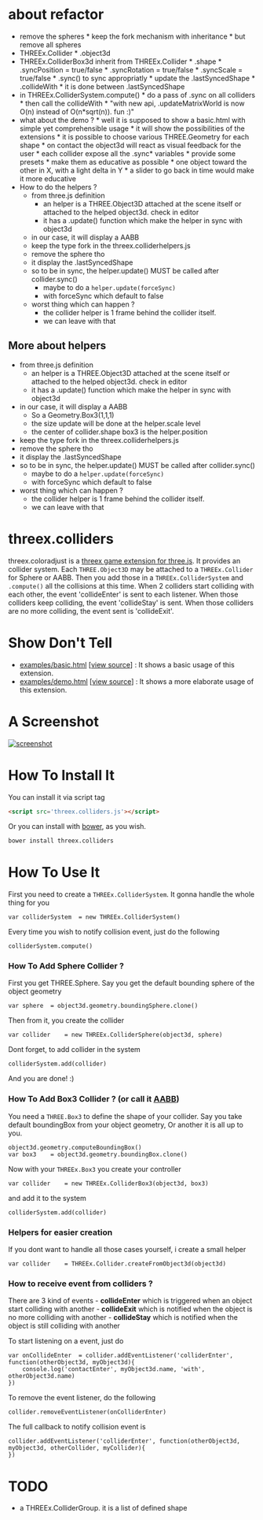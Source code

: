 # about refactor
* remove the spheres
        * keep the fork mechanism with inheritance
        * but remove all spheres
* THREEx.Collider
        * .object3d
* THREEx.ColliderBox3d inherit from THREEx.Collider
        * .shape
        * .syncPosition = true/false
        * .syncRotation = true/false
        * .syncScale = true/false
        * .sync() to sync appropriatly
                * update the .lastSyncedShape
        * .collideWith
                * it is done between .lastSyncedShape
* in THREEx.ColliderSystem.compute()
        * do a pass of .sync on all colliders
        * then call the collideWith
                * "with new api, .updateMatrixWorld is now O(n) instead of O(n*sqrt(n)). fun :)"
* what about the demo ?
        * well it is supposed to show a basic.html with simple yet comprehensible usage
        * it will show the possibilities of the extensions
        * it is possible to choose various THREE.Geometry for each shape
        * on contact the object3d will react as visual feedback for the user
        * each collider expose all the .sync* variables
        * provide some presets
                * make them as educative as possible
        * one object toward the other in X, with a light delta in Y
        * a slider to go back in time would make it more educative
* How to do the helpers ? 
    - from three.js definition
        + an helper is a THREE.Object3D attached at the scene itself or attached to the helped object3d. check in editor
        + it has a .update() function which make the helper in sync with object3d 
    - in our case, it will display a AABB
    - keep the type fork in the threex.colliderhelpers.js
    - remove the sphere tho
    - it display the .lastSyncedShape
    - so to be in sync, the helper.update() MUST be called after collider.sync()
        + maybe to do a ```helper.update(forceSync)```
        + with forceSync which default to false
    - worst thing which can happen ?
        - the collider helper is 1 frame behind the collider itself.
        - we can leave with that

## More about helpers
- from three.js definition
    + an helper is a THREE.Object3D attached at the scene itself or attached to the helped object3d. check in editor
    + it has a .update() function which make the helper in sync with object3d 
- in our case, it will display a AABB
    + So a Geometry.Box3(1,1,1)
    + the size update will be done at the helper.scale level
    + the center of collider.shape box3 is the helper.position
- keep the type fork in the threex.colliderhelpers.js
- remove the sphere tho
- it display the .lastSyncedShape
- so to be in sync, the helper.update() MUST be called after collider.sync()
    + maybe to do a ```helper.update(forceSync)```
    + with forceSync which default to false
- worst thing which can happen ?
    - the collider helper is 1 frame behind the collider itself.
    - we can leave with that



threex.colliders
=============

threex.coloradjust is a
[threex game extension for three.js](http://www.threejsgames.com/extensions/).
It provides an collider system. Each ```THREE.Object3D``` may be attached to a ```THREEx.Collider``` for Sphere or AABB.
Then you add those in a ```THREEx.ColliderSystem``` and ```.compute()``` all the collisions at this time.
When 2 colliders start colliding with each other, the event 'collideEnter' is sent to each listener. When those colliders keep colliding, the event 'collideStay' is sent. When those colliders are no more colliding, the event sent is 'collideExit'.

Show Don't Tell
===============
* [examples/basic.html](http://jeromeetienne.github.io/threex.colliders/examples/basic.html)
\[[view source](https://github.com/jeromeetienne/threex.colliders/blob/master/examples/basic.html)\] :
It shows a basic usage of this extension.
* [examples/demo.html](http://jeromeetienne.github.io/threex.colliders/examples/demo.html)
\[[view source](https://github.com/jeromeetienne/threex.colliders/blob/master/examples/demo.html)\] :
It shows a more elaborate usage of this extension.

A Screenshot
============
[![screenshot](https://raw.githubusercontent.com/jeromeetienne/threex.colliders/master/examples/images/screenshot-threex-colliders-512x512.jpg)](http://jeromeetienne.github.io/threex.colliders/examples/basic.html)

How To Install It
=================

You can install it via script tag

```html
<script src='threex.colliders.js'></script>
```

Or you can install with [bower](http://bower.io/), as you wish.

```bash
bower install threex.colliders
```

How To Use It
=============

First you need to create a ```THREEx.ColliderSystem```. It gonna handle the whole thing for you

```
var colliderSystem  = new THREEx.ColliderSystem()
```

Every time you wish to notify collision event, just do the following

```
colliderSystem.compute()
````

### How To Add Sphere Collider ?

First you get THREE.Sphere.
Say you get the default bounding sphere of the object geometry

```
var sphere  = object3d.geometry.boundingSphere.clone()
```

Then from it, you create the collider

```
var collider    = new THREEx.ColliderSphere(object3d, sphere)
```

Dont forget, to add collider in the system

```
colliderSystem.add(collider)
```

And you are done! :)

### How To Add Box3 Collider ? (or call it [AABB](http://en.wikipedia.org/wiki/Axis-aligned_bounding_box#Axis-aligned_minimum_bounding_box))

You need a ```THREE.Box3``` to define the shape of your collider.
Say you take default boundingBox from your object geometry, Or another it is all up to you.

```
object3d.geometry.computeBoundingBox()
var box3    = object3d.geometry.boundingBox.clone()
```

Now with your ```THREEx.Box3``` you create your controller

```
var collider    = new THREEx.ColliderBox3(object3d, box3)
```

and add it to the system

```
colliderSystem.add(collider)
```

### Helpers for easier creation

If you dont want to handle all those cases yourself, i create a small helper

```
var collider    = THREEx.Collider.createFromObject3d(object3d)
```

### How to receive event from colliders ?

There are 3 kind of events
    - **collideEnter** which is triggered when an object start colliding with another
    - **collideExit** which is notified when the object is no more colliding with another
    - **collideStay** which is notified when the object is still colliding with another

To start listening on a event, just do

```
var onCollideEnter  = collider.addEventListener('colliderEnter', function(otherObject3d, myObject3d){
    console.log('contactEnter', myObject3d.name, 'with', otherObject3d.name)
})
```

To remove the event listener, do the following

```
collider.removeEventListener(onColliderEnter)
```

The full callback to notify collision event is

```
collider.addEventListener('colliderEnter', function(otherObject3d, myObject3d, otherCollider, myCollider){  
})
```

TODO
====
* a THREEx.ColliderGroup. it is a list of defined shape
